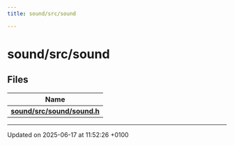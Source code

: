 ```yaml
---
title: sound/src/sound

---
```


# sound/src/sound



## Files

| Name           |
| -------------- |
| **[sound/src/sound/sound.h](sound_8h.md#file-sound.h)**  |






-------------------------------

Updated on 2025-06-17 at 11:52:26 +0100
